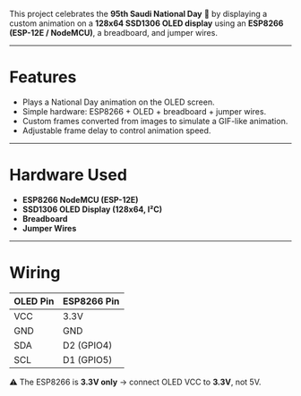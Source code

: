This project celebrates the **95th Saudi National Day** 🎉 by displaying a custom animation on a **128x64 SSD1306 OLED display** using an **ESP8266 (ESP-12E / NodeMCU)**, a breadboard, and jumper wires.

---

# Features
- Plays a National Day animation on the OLED screen.
- Simple hardware: ESP8266 + OLED + breadboard + jumper wires.
- Custom frames converted from images to simulate a GIF-like animation.
- Adjustable frame delay to control animation speed.

---

# Hardware Used
- **ESP8266 NodeMCU (ESP-12E)**
- **SSD1306 OLED Display (128x64, I²C)**
- **Breadboard**
- **Jumper Wires**

---

# Wiring

| OLED Pin | ESP8266 Pin |
|----------|-------------|
| VCC      | 3.3V        |
| GND      | GND         |
| SDA      | D2 (GPIO4)  |
| SCL      | D1 (GPIO5)  |

⚠️ The ESP8266 is **3.3V only** → connect OLED VCC to **3.3V**, not 5V.
